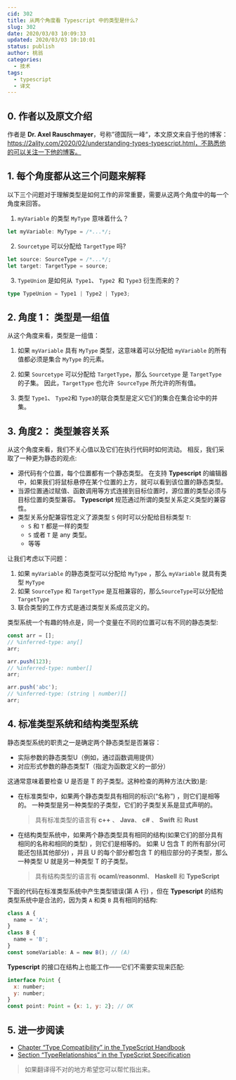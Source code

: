 ```yaml
---
cid: 302
title: 从两个角度看 Typescript 中的类型是什么? 
slug: 302
date: 2020/03/03 10:09:33
updated: 2020/03/03 10:10:01
status: publish
author: 桃翁
categories: 
  - 技术
tags: 
  - typescript
  - 译文
---
```



## 0. 作者以及原文介绍

作者是 **Dr. Axel Rauschmayer**，号称”德国阮一峰“，本文原文来自于他的博客：https://2ality.com/2020/02/understanding-types-typescript.html，不熟悉他的可以关注一下他的博客。

## 1. 每个角度都从这三个问题来解释

以下三个问题对于理解类型是如何工作的非常重要，需要从这两个角度中的每一个角度来回答。

1. `myVariable` 的类型 `MyType` 意味着什么？

```javascript
let myVariable: MyType = /*...*/;
```

2. `Sourcetype` 可以分配给 `TargetType` 吗?

```javascript
let source: SourceType = /*...*/;
let target: TargetType = source;
```

3. `TypeUnion` 是如何从` Type1`、 `Type2 `和  `Type3` 衍生而来的？

```typescript
type TypeUnion = Type1 | Type2 | Type3;
```

## 2. 角度 1： 类型是一组值

从这个角度来看，类型是一组值：

1. 如果 `myVariable` 具有 `MyType` 类型，这意味着可以分配给 `myVariable` 的所有值都必须是集合 `MyType` 的元素。

2. 如果 `Sourcetype` 可以分配给 `TargetType`，那么 `Sourcetype` 是 `TargetType` 的子集。 因此，`TargetType` 也允许` SourceType` 所允许的所有值。
3. 类型 `Type1`、 `Type2`和 `Type3`的联合类型是定义它们的集合在集合论中的并集。

## 3. 角度2： 类型兼容关系

从这个角度来看，我们不关心值以及它们在执行代码时如何流动。 相反，我们采取了一种更为静态的观点:

- 源代码有个位置，每个位置都有一个静态类型。 在支持 **Typescript** 的编辑器中，如果我们将鼠标悬停在某个位置的上方，就可以看到该位置的静态类型。
- 当源位置通过赋值、函数调用等方式连接到目标位置时，源位置的类型必须与目标位置的类型兼容。 **Typescript** 规范通过所谓的类型关系定义类型的兼容性。
- 类型关系分配兼容性定义了源类型 `S` 何时可以分配给目标类型 `T`:
  - `S` 和 `T`  都是一样的类型
  - `S` 或者 `T` 是 any 类型。
  - 等等

让我们考虑以下问题：

1. 如果 `myVariable` 的静态类型可以分配给 `MyType` ，那么 `myVariable` 就具有类型 `MyType`
2. 如果 `SourceType` 和 `TargetType` 是互相兼容的，那么`SourceType`可以分配给 `TargetType`
3. 联合类型的工作方式是通过类型关系成员定义的。

类型系统一个有趣的特点是，同一个变量在不同的位置可以有不同的静态类型:

```javascript
const arr = [];
// %inferred-type: any[]
arr;

arr.push(123);
// %inferred-type: number[]
arr;

arr.push('abc');
// %inferred-type: (string | number)[]
arr;
```

## 4. 标准类型系统和结构类型系统

静态类型系统的职责之一是确定两个静态类型是否兼容：

- 实际参数的静态类型U（例如，通过函数调用提供）
- 对应形式参数的静态类型T（指定为函数定义的一部分）

这通常意味着要检查 U 是否是 T 的子类型。这种检查的两种方法(大致)是:

- 在标准类型中，如果两个静态类型具有相同的标识(“名称”) ，则它们是相等的。 一种类型是另一种类型的子类型，它们的子类型关系是显式声明的。

  > 具有标准类型的语言有 **c++** 、 **Java**、 **c#** 、 **Swift** 和 **Rust**

- 在结构类型系统中，如果两个静态类型具有相同的结构(如果它们的部分具有相同的名称和相同的类型) ，则它们是相等的。 如果 U 包含 T 的所有部分(可能还包括其他部分) ，并且 U 的每个部分都包含 T 的相应部分的子类型，那么一种类型 U 就是另一种类型 T 的子类型。

  > 具有结构类型的语言有 **ocaml**/**reasonml**、 **Haskell** 和 **TypeScript**

下面的代码在标准类型系统中产生类型错误(第 A 行) ，但在 **Typescript** 的结构类型系统中是合法的，因为类 `A` 和类 `B` 具有相同的结构:

```javascript
class A {
  name = 'A';
}
class B {
  name = 'B';
}
const someVariable: A = new B(); // (A)
```

**Typescript** 的接口在结构上也能工作——它们不需要实现来匹配:

```javascript
interface Point {
  x: number;
  y: number;
}
const point: Point = {x: 1, y: 2}; // OK
```

## 5. 进一步阅读

- [Chapter “Type Compatibility” in the TypeScript Handbook](https://www.typescriptlang.org/docs/handbook/type-compatibility.html)
- [Section “TypeRelationships” in the TypeScript Specification](https://github.com/microsoft/TypeScript/blob/master/doc/spec.md#311-type-relationships)

> 如果翻译得不对的地方希望您可以帮忙指出来。